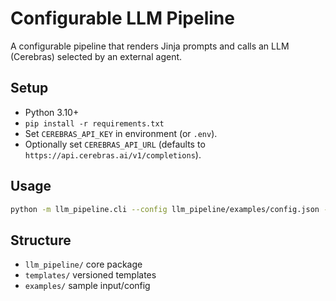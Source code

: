 # Configurable LLM Pipeline

A configurable pipeline that renders Jinja prompts and calls an LLM (Cerebras) selected by an external agent.

## Setup

- Python 3.10+
- `pip install -r requirements.txt`
- Set `CEREBRAS_API_KEY` in environment (or `.env`).
- Optionally set `CEREBRAS_API_URL` (defaults to `https://api.cerebras.ai/v1/completions`).

## Usage

```bash
python -m llm_pipeline.cli --config llm_pipeline/examples/config.json --input llm_pipeline/examples/input.json --templates templates
```

## Structure

- `llm_pipeline/` core package
- `templates/` versioned templates
- `examples/` sample input/config

